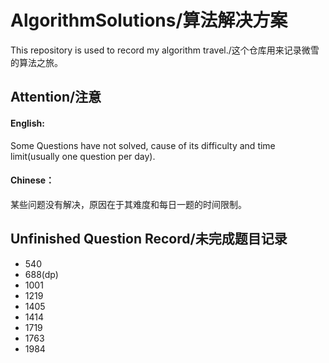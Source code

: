 # AlgorithmSolutions/算法解决方案
This repository is used to record my algorithm travel./这个仓库用来记录微雪的算法之旅。

## Attention/注意

#### English:
Some Questions have not solved, cause of its difficulty and time limit(usually one question per day).

#### Chinese：
某些问题没有解决，原因在于其难度和每日一题的时间限制。

## Unfinished Question Record/未完成题目记录

- 540
- 688(dp)
- 1001
- 1219
- 1405
- 1414
- 1719
- 1763
- 1984

